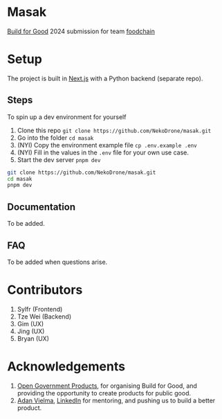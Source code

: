# Masak

[Build for Good](https://build.gov.sg) 2024 submission for team [foodchain](https://www.build.gov.sg/foodchain/)

# Setup

The project is built in [Next.js](https://nextjs.org/) with a Python backend (separate repo).

## Steps

To spin up a dev environment for yourself

1. Clone this repo `git clone https://github.com/NekoDrone/masak.git`
2. Go into the folder `cd masak`
3. (NYI) Copy the environment example file `cp .env.example .env`
4. (NYI) Fill in the values in the `.env` file for your own use case.
5. Start the dev server `pnpm dev`

```bash
git clone https://github.com/NekoDrone/masak.git
cd masak
pnpm dev
```

## Documentation

To be added.

## FAQ

To be added when questions arise.

# Contributors

1. Sylfr (Frontend)
2. Tze Wei (Backend)
3. Gim (UX)
4. Jing (UX)
5. Bryan (UX)

# Acknowledgements

1. [Open Government Products](https://open.gov.sg), for organising Build for Good, and providing the opportunity to create products for public good.
2. [Adan Vielma](https://www.open.gov.sg/people/adan), [LinkedIn](https://www.linkedin.com/in/adan-vielma/) for mentoring, and pushing us to build a better product.
